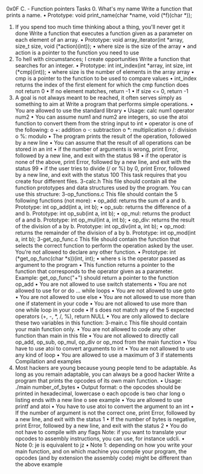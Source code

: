 0x0F C. - Function pointers
Tasks
0. What's my name 
Write a function that prints a name.
•	Prototype: void print_name(char *name, void (*f)(char *));
1. If you spend too much time thinking about a thing, you'll never get it done 
Write a function that executes a function given as a parameter on each element of an array.
•	Prototype: void array_iterator(int *array, size_t size, void (*action)(int));
•	where size is the size of the array
•	and action is a pointer to the function you need to use
2. To hell with circumstances; I create opportunities 
Write a function that searches for an integer.
•	Prototype: int int_index(int *array, int size, int (*cmp)(int));
•	where size is the number of elements in the array array
•	cmp is a pointer to the function to be used to compare values
•	int_index returns the index of the first element for which the cmp function does not return 0
•	If no element matches, return -1
•	If size <= 0, return -1
3. A goal is not always meant to be reached, it often serves simply as something to aim at 
Write a program that performs simple operations.
•	You are allowed to use the standard library
•	Usage: calc num1 operator num2
•	You can assume num1 and num2 are integers, so use the atoi function to convert them from the string input to int
•	operator is one of the following: 
o	+: addition
o	-: subtraction
o	*: multiplication
o	/: division
o	%: modulo
•	The program prints the result of the operation, followed by a new line
•	You can assume that the result of all operations can be stored in an int
•	if the number of arguments is wrong, print Error, followed by a new line, and exit with the status 98
•	if the operator is none of the above, print Error, followed by a new line, and exit with the status 99
•	if the user tries to divide (/ or %) by 0, print Error, followed by a new line, and exit with the status 100
This task requires that you create four different files.
3-calc.h
This file should contain all the function prototypes and data structures used by the program. You can use this structure:
3-op_functions.c
This file should contain the 5 following functions (not more):
•	op_add: returns the sum of a and b. Prototype: int op_add(int a, int b);
•	op_sub: returns the difference of a and b. Prototype: int op_sub(int a, int b);
•	op_mul: returns the product of a and b. Prototype: int op_mul(int a, int b);
•	op_div: returns the result of the division of a by b. Prototype: int op_div(int a, int b);
•	op_mod: returns the remainder of the division of a by b. Prototype: int op_mod(int a, int b);
3-get_op_func.c
This file should contain the function that selects the correct function to perform the operation asked by the user. You’re not allowed to declare any other function.
•	Prototype: int (*get_op_func(char *s))(int, int);
•	where s is the operator passed as argument to the program
•	This function returns a pointer to the function that corresponds to the operator given as a parameter. Example: get_op_func("+") should return a pointer to the function op_add
•	You are not allowed to use switch statements
•	You are not allowed to use for or do ... while loops
•	You are not allowed to use goto
•	You are not allowed to use else
•	You are not allowed to use more than one if statement in your code
•	You are not allowed to use more than one while loop in your code
•	If s does not match any of the 5 expected operators (+, -, *, /, %), return NULL
•	You are only allowed to declare these two variables in this function:
3-main.c
This file should contain your main function only.
•	You are not allowed to code any other function than main in this file
•	You are not allowed to directly call op_add, op_sub, op_mul, op_div or op_mod from the main function
•	You have to use atoi to convert arguments to int
•	You are not allowed to use any kind of loop
•	You are allowed to use a maximum of 3 if statements
Compilation and examples
4. Most hackers are young because young people tend to be adaptable. As long as you remain adaptable, you can always be a good hacker 
Write a program that prints the opcodes of its own main function.
•	Usage: ./main number_of_bytes
•	Output format: 
o	the opcodes should be printed in hexadecimal, lowercase
o	each opcode is two char long
o	listing ends with a new line
o	see example
•	You are allowed to use printf and atoi
•	You have to use atoi to convert the argument to an int
•	If the number of argument is not the correct one, print Error, followed by a new line, and exit with the status 1
•	If the number of bytes is negative, print Error, followed by a new line, and exit with the status 2
•	You do not have to compile with any flags
Note: if you want to translate your opcodes to assembly instructions, you can use, for instance udcli.
•	Note 0: je is equivalent to jz
•	Note 1: depending on how you write your main function, and on which machine you compile your program, the opcodes (and by extension the assembly code) might be different than the above example

